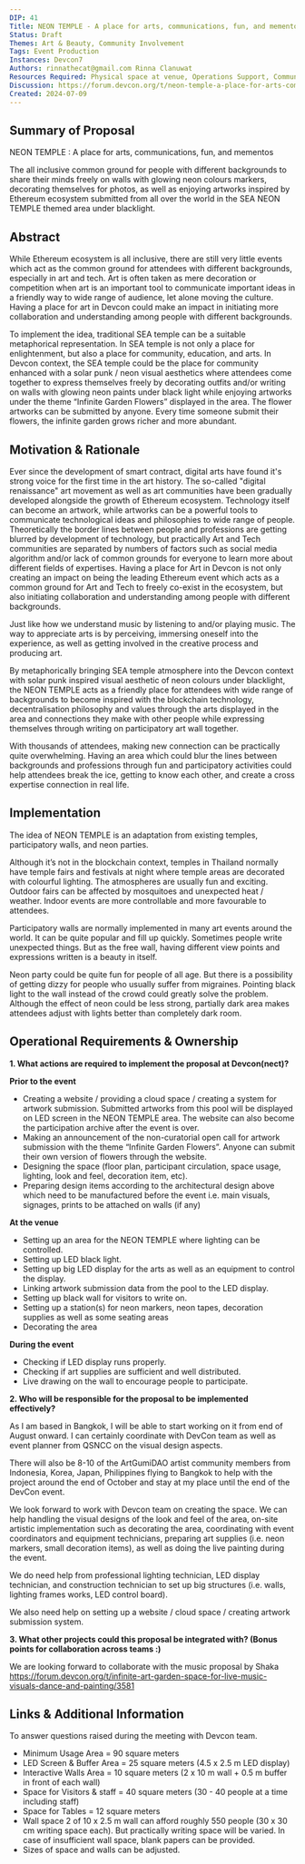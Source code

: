 ```yaml
---
DIP: 41
Title: NEON TEMPLE - A place for arts, communications, fun, and mementos
Status: Draft
Themes: Art & Beauty, Community Involvement
Tags: Event Production
Instances: Devcon7
Authors: rinnathecat@gmail.com Rinna Clanuwat
Resources Required: Physical space at venue, Operations Support, Communication Support, Tech Support
Discussion: https://forum.devcon.org/t/neon-temple-a-place-for-arts-communications-fun-mementos/3588/1
Created: 2024-07-09
---
```

## Summary of Proposal
NEON TEMPLE : A place for arts, communications, fun, and mementos

The all inclusive common ground for people with different backgrounds to share their minds freely on walls with glowing neon colours markers, decorating themselves for photos, as well as enjoying artworks inspired by Ethereum ecosystem submitted from all over the world in the SEA NEON TEMPLE themed area under blacklight.

## Abstract
While Ethereum ecosystem is all inclusive, there are still very little events which act as the common ground for attendees with different backgrounds, especially in art and tech. Art is often taken as mere decoration or competition when art is an important tool to communicate important ideas in a friendly way to wide range of audience, let alone moving the culture. Having a place for art in Devcon could make an impact in initiating more collaboration and understanding among people with different backgrounds.

To implement the idea, traditional SEA temple can be a suitable metaphorical representation. In SEA temple is not only a place for enlightenment, but also a place for community, education, and arts. In Devcon context, the SEA temple could be the place for community enhanced with a solar punk / neon visual aesthetics where attendees come together to express themselves freely by decorating outfits and/or writing on walls with glowing neon paints under black light while enjoying artworks under the theme “Infinite Garden Flowers” displayed in the area. The flower artworks can be submitted by anyone. Every time someone submit their flowers, the infinite garden grows richer and more abundant.

## Motivation & Rationale
Ever since the development of smart contract, digital arts have found it's strong voice for the first time in the art history. The so-called "digital renaissance" art movement as well as art communities have been gradually developed alongside the growth of Ethereum ecosystem. Technology itself can become an artwork, while artworks can be a powerful tools to communicate technological ideas and philosophies to wide range of people. Theoretically the border lines between people and professions are getting blurred by development of technology, but practically Art and Tech communities are separated by numbers of factors such as social media algorithm and/or lack of common grounds for everyone to learn more about different fields of expertises. Having a place for Art in Devcon is not only creating an impact on being the leading Ethereum event which acts as a common ground for Art and Tech to freely co-exist in the ecosystem, but also initiating collaboration and understanding among people with different backgrounds.

Just like how we understand music by listening to and/or playing music. The way to appreciate arts is by perceiving, immersing oneself into the experience, as well as getting involved in the creative process and producing art.

By metaphorically bringing SEA temple atmosphere into the Devcon context with solar punk inspired visual aesthetic of neon colours under blacklight, the NEON TEMPLE acts as a friendly place for attendees with wide range of backgrounds to become inspired with the blockchain technology, decentralisation philosophy and values through the arts displayed in the area and connections they make with other people while expressing themselves through writing on participatory art wall together. 

With thousands of attendees, making new connection can be practically quite overwhelming. Having an area which could blur the lines between backgrounds and professions through fun and participatory activities could help attendees break the ice, getting to know each other, and create a cross expertise connection in real life. 

##  Implementation 
The idea of NEON TEMPLE is an adaptation from existing temples, participatory walls, and neon parties. 

Although it’s not in the blockchain context, temples in Thailand normally have temple fairs and festivals at night where temple areas are decorated with colourful lighting. The atmospheres are usually fun and exciting. Outdoor fairs can be affected by mosquitoes and unexpected heat / weather. Indoor events are more controllable and more favourable to attendees.

Participatory walls are normally implemented in many art events around the world. It can be quite popular and fill up quickly. Sometimes people write unexpected things. But as the free wall, having different view points and expressions written is a beauty in itself.

Neon party could be quite fun for people of all age. But there is a possibility of getting dizzy for people who usually suffer from migraines. Pointing black light to the wall instead of the crowd could greatly solve the problem. Although the effect of neon could be less strong, partially dark area makes attendees adjust with lights better than completely dark room. 

## Operational Requirements & Ownership

**1. What actions are required to implement the proposal at Devcon(nect)?**

**Prior to the event**

- Creating a website / providing a cloud space / creating a system for artwork submission. Submitted artworks from this pool will be displayed on LED screen in the NEON TEMPLE area. The website can also become the participation archive after the event is over.
- Making an announcement of the non-curatorial open call for artwork submission with the theme “Infinite Garden Flowers”. Anyone can submit their own version of flowers through the website.  
- Designing the space (floor plan, participant circulation, space usage, lighting, look and feel, decoration item, etc).  
- Preparing design items according to the architectural design above which need to be manufactured before the event i.e. main visuals, signages, prints to be attached on walls (if any)  

**At the venue**

- Setting up an area for the NEON TEMPLE where lighting can be controlled. 
- Setting up LED black light. 
- Setting up big LED display for the arts as well as an equipment to control the display. 
- Linking artwork submission data from the pool to the LED display. 
- Setting up black wall for visitors to write on. 
- Setting up a station(s) for neon markers, neon tapes, decoration supplies as well as some seating areas 
- Decorating the area  

**During the event**

- Checking if LED display runs properly. 
- Checking if art supplies are sufficient and well distributed.  
- Live drawing on the wall to encourage people to participate.  


**2. Who will be responsible for the proposal to be implemented effectively?**

As I am based in Bangkok, I will be able to start working on it from end of August onward. I can certainly coordinate with DevCon team as well as event planner from QSNCC on the visual design aspects.

There will also be 8-10 of the ArtGumiDAO artist community members from Indonesia, Korea, Japan, Philippines flying to Bangkok to help with the project around the end of October and stay at my place until the end of the DevCon event.

We look forward to work with Devcon team on creating the space. We can help handling the visual designs of the look and feel of the area, on-site artistic implementation such as decorating the area, coordinating with event coordinators and equipment technicians, preparing art supplies (i.e. neon markers, small decoration items), as well as doing the live painting during the event.

We do need help from professional lighting technician, LED display technician, and construction technician to set up big structures (i.e. walls, lighting frames works, LED control board). 

We also need help on setting up a website / cloud space / creating artwork submission system.  


**3. What other projects could this proposal be integrated with? (Bonus points for collaboration across teams :)**

We are looking forward to collaborate with the music proposal by Shaka https://forum.devcon.org/t/infinite-art-garden-space-for-live-music-visuals-dance-and-painting/3581


## Links & Additional Information
To answer questions raised during the meeting with Devcon team.

- Minimum Usage Area = 90 square meters
- LED Screen & Buffer Area = 25 square meters (4.5 x 2.5 m LED display)
- Interactive Walls Area = 10 square meters (2 x 10 m wall + 0.5 m buffer in front of each wall)
- Space for Visitors & staff = 40 square meters (30 - 40 people at a time including staff)
- Space for Tables = 12 square meters
- Wall space 2 of 10 x 2.5 m wall can afford roughly 550 people (30 x 30 cm writing space each). But practically writing space will be varied. In case of insufficient wall space, blank papers can be provided. 
- Sizes of space and walls can be adjusted.

